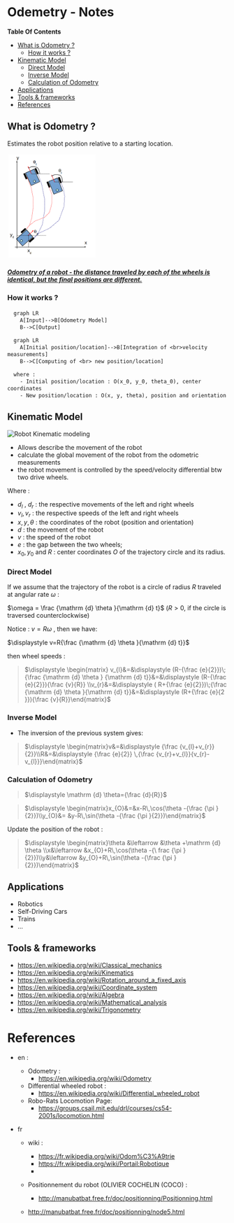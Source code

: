 # Odemetry - Notes 

**Table Of Contents**

- [What is Odometry ?](#what-is-odometry-)
  - [How it works ?](#how-it-works-)
- [Kinematic Model](#kinematic-model)
  - [Direct Model](#direct-model)
  - [Inverse Model](#inverse-model)
  - [Calculation of Odometry](#calculation-of-odometry)
- [Applications](#applications)
- [Tools \& frameworks](#tools--frameworks)
- [References](#references)

## What is Odometry ?

Estimates the robot position relative to a starting location.

<img src="./odos-resources/MobileRobotOdometry.png" width="200" style="border:0px solid #FFFFFF; padding:1px; margin:1px">

##### [Odometry of a robot - the distance traveled by each of the wheels is identical, but the final positions are different.](#)

### How it works ? 

```mermaid
  graph LR
    A[Input]-->B[Odometry Model]
    B-->C[Output]
```

```mermaid
  graph LR
    A[Initial position/location]-->B[Integration of <br>velocity measurements]
    B-->C[Computing of <br> new position/location]
```

```
  where : 
    - Initial position/location : O(x_0, y_0, theta_0), center coordinates
    - New position/location : O(x, y, theta), position and orientation
```
## Kinematic Model

![Robot Kinematic modeling](https://github.com/afondiel/Self-Driving-Cars-Specialization-Coursera/blob/main/Course1-Introduction-to-Self-Driving-Cars/resources/w4/two-wheeled-robot-k-modeling.png)

- Allows describe the movement of the robot
- calculate the global movement of the robot from the odometric measurements
- the robot movement is controlled by the speed/velocity differential btw two drive wheels.

Where : 

- $d_{l}$ , $d_{r}$ : the respective movements of the left and right wheels
- $v_{l}, v_{r}$ : the respective speeds of the left and right wheels
- $x, y, \theta$ : the coordinates of the robot (position and orientation)
- $d$  : the movement of the robot
- $v$ : the speed of the robot
- $e$ : the gap between the two wheels;
- ${\displaystyle x_{0}}, {\displaystyle y_{0}}$ and $R$ : center coordinates $O$ of the trajectory circle and its radius. 



### Direct Model
If we assume that the trajectory of the robot is a circle of radius
$R$ traveled at angular rate $\omega$ :

$\omega = \frac {\mathrm {d} \theta }{\mathrm {d} t}$ ($R > 0$,  if the circle is traversed counterclockwise) 

Notice :  $v = R\omega$ , then we have:

$\displaystyle v=R{\frac {\mathrm {d} \theta }{\mathrm {d} t}}$

then wheel speeds : 

>$\displaystyle \begin{matrix} v_{l}&=&\displaystyle (R-{\frac {e}{2}})\;{\frac {\mathrm {d} \theta } {\mathrm {d} t}}&=&\displaystyle (R-{\frac {e}{2}}){\frac {v}{R}} \\v_{r}&=&\displaystyle ( R+{\frac {e}{2}})\;{\frac {\mathrm {d} \theta }{\mathrm {d} t}}&=&\displaystyle (R+{\frac {e}{2 }}){\frac {v}{R}}\end{matrix}$


### Inverse Model

- The inversion of the previous system gives:

>$\displaystyle \begin{matrix}v&=&\displaystyle {\frac {v_{l}+v_{r}}{2}}\\R&=&\displaystyle {\frac {e}{2}} \,{\frac {v_{r}+v_{l}}{v_{r}-v_{l}}}\end{matrix}$

### Calculation of Odometry

>$\displaystyle \mathrm {d} \theta={\frac {d}{R}}$

>$\displaystyle \begin{matrix}x_{O}&=&x-R\,\cos(\theta -{\frac {\pi }{2}})\\y_{O}&= &y-R\,\sin(\theta -{\frac {\pi }{2}})\end{matrix}$

Update the position of the robot : 

>$\displaystyle \begin{matrix}\theta &\leftarrow &\theta +\mathrm {d} \theta \\x&\leftarrow &x_{O}+R\,\cos(\theta -{\ frac {\pi }{2}})\\y&\leftarrow &y_{O}+R\,\sin(\theta -{\frac {\pi }{2}})\end{matrix}$

## Applications
- Robotics
- Self-Driving Cars
- Trains
- ...
## Tools & frameworks
- https://en.wikipedia.org/wiki/Classical_mechanics
- https://en.wikipedia.org/wiki/Kinematics
- https://en.wikipedia.org/wiki/Rotation_around_a_fixed_axis
- https://en.wikipedia.org/wiki/Coordinate_system
- https://en.wikipedia.org/wiki/Algebra
- https://en.wikipedia.org/wiki/Mathematical_analysis
- https://en.wikipedia.org/wiki/Trigonometry
# References 
- en :
  - Odometry :
    - https://en.wikipedia.org/wiki/Odometry
  - Differential wheeled robot :
    - https://en.wikipedia.org/wiki/Differential_wheeled_robot
  - Robo-Rats Locomotion Page: 
    - https://groups.csail.mit.edu/drl/courses/cs54-2001s/locomotion.html

- fr 
  - wiki : 
    - https://fr.wikipedia.org/wiki/Odom%C3%A9trie
    - https://fr.wikipedia.org/wiki/Portail:Robotique
    - 
  
  - Positionnement du robot (OLIVIER COCHELIN (COCO) : 
    - http://manubatbat.free.fr/doc/positionning/Positionning.html
  - http://manubatbat.free.fr/doc/positionning/node5.html
